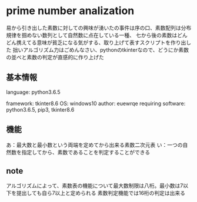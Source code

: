# prime number analization

易から引き出した素数に対しての興味が湧いたの事件は序の口、素数配列は分布規律を掴めない数列として自然数に点在している一種、
七から後の素数はどんどん携えてる意味が貧乏になる気がする、取り上げて表すスクリプトを作り出した
拙いアルゴリズム力はごめんなさい、pythonのtkinterなので、どうにか素数の並べと素数の判定が直感的に作り上げた

## 基本情報
language: python3.6.5

framework: tkinter8.6
OS: windows10
author: euewrqe
requiring software: python3.6.5, pip3, tkinter8.6

## 機能
あ：最大数と最小数という両端を定めてから出来る素数二次元表
い：一つの自然数を指定してから、素数であることを判定することができる

## note
アルゴリズムによって、素数表の機能について最大数制限は八桁。最小数は7以下を提出しても自ら7以上と定められる
素数判定機能では16桁の判定は出来る
